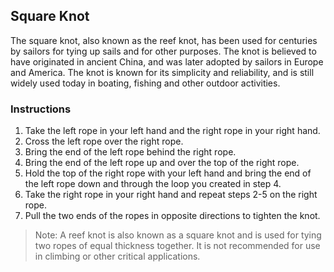 ## Square Knot

The square knot, also known as the reef knot, has been used for centuries by sailors for tying up sails and for other purposes. The knot is believed to have originated in ancient China, and was later adopted by sailors in Europe and America. The knot is known for its simplicity and reliability, and is still widely used today in boating, fishing and other outdoor activities.

### Instructions

1.  Take the left rope in your left hand and the right rope in your right hand.
2.  Cross the left rope over the right rope.
3.  Bring the end of the left rope behind the right rope.
4.  Bring the end of the left rope up and over the top of the right rope.
5.  Hold the top of the right rope with your left hand and bring the end of the left rope down and through the loop you created in step 4.
6.  Take the right rope in your right hand and repeat steps 2-5 on the right rope.
7.  Pull the two ends of the ropes in opposite directions to tighten the knot.

> Note: A reef knot is also known as a square knot and is used for tying two ropes of equal thickness together. It is not recommended for use in climbing or other critical applications.
